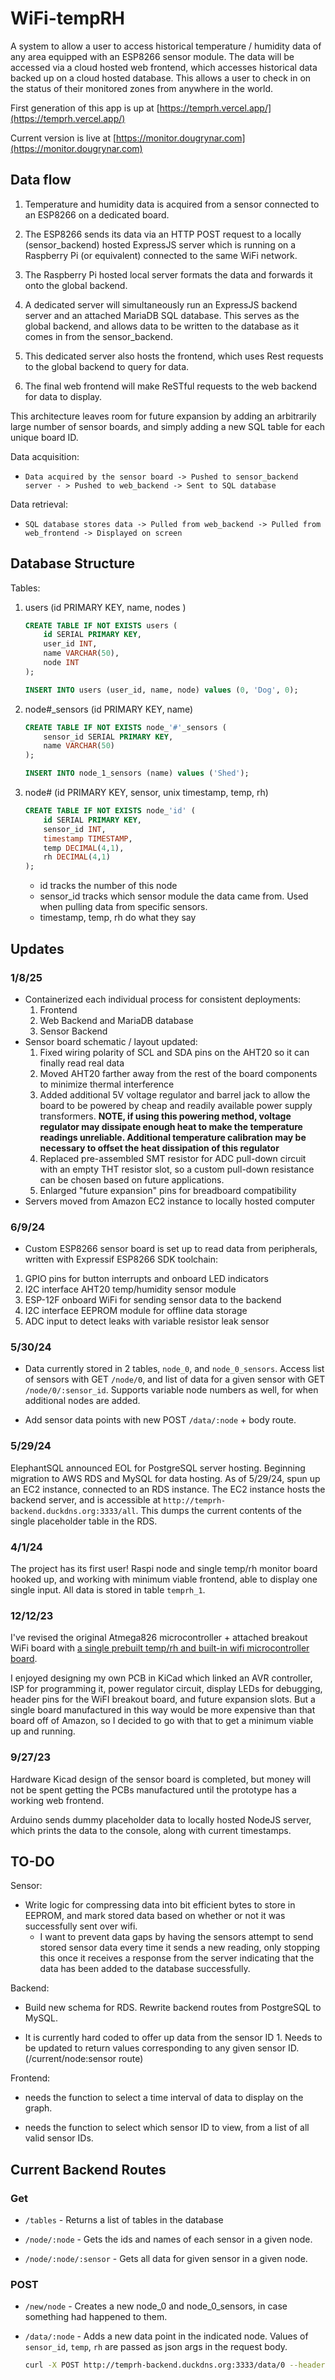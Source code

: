 # WiFi-tempRH
A system to allow a user to access historical temperature / humidity data of any area equipped with an ESP8266 sensor module. The data will be accessed via a cloud hosted web frontend, which accesses historical data backed up on a cloud hosted database. This allows a user to check in on the status of their monitored zones from anywhere in the world.

First generation of this app is up at [https://temprh.vercel.app/](https://temprh.vercel.app/)

Current version is live at [https://monitor.dougrynar.com](https://monitor.dougrynar.com)

## Data flow
1. Temperature and humidity data is acquired from a sensor connected to an ESP8266 on a dedicated board.

1. The ESP8266 sends its data via an HTTP POST request to a locally (sensor_backend) hosted ExpressJS server which is running on a Raspberry Pi (or equivalent) connected to the same WiFi network.

1. The Raspberry Pi hosted local server formats the data and forwards it onto the global backend.

1. A dedicated server will simultaneously run an ExpressJS backend server and an attached MariaDB SQL database. This serves as the global backend, and allows data to be written to the database as it comes in from the sensor_backend.

1. This dedicated server also hosts the frontend, which uses Rest requests to the global backend to query for data.

1. The final web frontend will make ReSTful requests to the web backend for data to display.

This architecture leaves room for future expansion by adding an arbitrarily large number of sensor boards, and simply adding a new SQL table for each unique board ID.

Data acquisition:

- `Data acquired by the sensor board -> Pushed to sensor_backend server - > Pushed to web_backend -> Sent to SQL database`

Data retrieval:

- `SQL database stores data -> Pulled from web_backend -> Pulled from web_frontend -> Displayed on screen`

## Database Structure

Tables:

1. users (id PRIMARY KEY, name, nodes )
    
    ```sql
    CREATE TABLE IF NOT EXISTS users (
        id SERIAL PRIMARY KEY,
        user_id INT,
        name VARCHAR(50),
        node INT
    );
    ```

    ```sql
    INSERT INTO users (user_id, name, node) values (0, 'Dog', 0);
    ```


1. node#_sensors (id PRIMARY KEY, name)

    ```sql
    CREATE TABLE IF NOT EXISTS node_'#'_sensors (
        sensor_id SERIAL PRIMARY KEY,
        name VARCHAR(50)
    );
    ```
    ```sql
    INSERT INTO node_1_sensors (name) values ('Shed');
    ```


1. node# (id PRIMARY KEY, sensor, unix timestamp, temp, rh)

    ```sql
    CREATE TABLE IF NOT EXISTS node_'id' (
        id SERIAL PRIMARY KEY,
        sensor_id INT,
        timestamp TIMESTAMP,
        temp DECIMAL(4,1),
        rh DECIMAL(4,1)
    );
    ```

    - id tracks the number of this node
    - sensor_id tracks which sensor module the data came from. Used when pulling data from specific sensors.
    - timestamp, temp, rh do what they say


## Updates

### 1/8/25
- Containerized each individual process for consistent deployments:
    1. Frontend
    1. Web Backend and MariaDB database
    1. Sensor Backend
- Sensor board schematic / layout updated:
    1. Fixed wiring polarity of SCL and SDA pins on the AHT20 so it can finally read real data
    1. Moved AHT20 farther away from the rest of the board components to minimize thermal interference
    1. Added additional 5V voltage regulator and barrel jack to allow the board to be powered by cheap and readily available power supply transformers. **NOTE, if using this powering method, voltage regulator may dissipate enough heat to make the temperature readings unreliable. Additional temperature calibration may be necessary to offset the heat dissipation of this regulator**
    1. Replaced pre-assembled SMT resistor for ADC pull-down circuit with an empty THT resistor slot, so a custom pull-down resistance can be chosen based on future applications.
    1. Enlarged "future expansion" pins for breadboard compatibility
- Servers moved from Amazon EC2 instance to locally hosted computer

### 6/9/24
- Custom ESP8266 sensor board is set up to read data from peripherals, written with Expressif ESP8266 SDK toolchain:

1. GPIO pins for button interrupts and onboard LED indicators
1. I2C interface AHT20 temp/humidity sensor module
1. ESP-12F onboard WiFi for sending sensor data to the backend
1. I2C interface EEPROM module for offline data storage
1. ADC input to detect leaks with variable resistor leak sensor

### 5/30/24
- Data currently stored in 2 tables, `node_0`, and `node_0_sensors`. Access list of sensors with GET `/node/0`, and list of data for a given sensor with GET `/node/0/:sensor_id`. Supports variable node numbers as well, for when additional nodes are added.

- Add sensor data points with new POST `/data/:node` + body route.

### 5/29/24
ElephantSQL announced EOL for PostgreSQL server hosting. Beginning migration to AWS RDS and MySQL for data hosting.
As of 5/29/24, spun up an EC2 instance, connected to an RDS instance. The EC2 instance hosts the backend server, and is accessible at `http://temprh-backend.duckdns.org:3333/all`. This dumps the current contents of the single placeholder table in the RDS.

### 4/1/24
The project has its first user! Raspi node and single temp/rh monitor board hooked up, and working with minimum viable frontend, able to display one single input. All data is stored in table `temprh_1`. 

### 12/12/23
I've revised the original Atmega826 microcontroller + attached breakout WiFi board with [a single prebuilt temp/rh and built-in wifi microcontroller board](https://www.amazon.com/dp/B0CCR7B5G5?psc=1&ref=ppx_yo2ov_dt_b_product_details).

I enjoyed designing my own PCB in KiCad which linked an AVR controller, ISP for programming it, power regulator circuit, display LEDs for debugging, header pins for the WiFI breakout board, and future expansion slots. But a single board manufactured in this way would be more expensive than that board off of Amazon, so I decided to go with that to get a minimum viable up and running.

### 9/27/23
Hardware Kicad design of the sensor board is completed, but money will not be spent getting the PCBs manufactured until the prototype has a working web frontend.

Arduino sends dummy placeholder data to locally hosted NodeJS server, which prints the data to the console, along with current timestamps.


## TO-DO

Sensor:

- Write logic for compressing data into bit efficient bytes to store in EEPROM, and mark stored data based on whether or not it was successfully sent over wifi. 
    - I want to prevent data gaps by having the sensors attempt to send stored sensor data every time it sends a new reading, only stopping this once it receives a response from the server indicating that the data has been added to the database successfully.

Backend:

- Build new schema for RDS. Rewrite backend routes from PostgreSQL to MySQL.

- It is currently hard coded to offer up data from the sensor ID 1. Needs to be updated to return values corresponding to any given sensor ID. (/current/node:sensor route)

Frontend:

- needs the function to select a time interval of data to display on the graph.

- needs the function to select which sensor ID to view, from a list of all valid sensor IDs.

## Current Backend Routes

### Get

- `/tables` - Returns a list of tables in the database

- `/node/:node` - Gets the ids and names of each sensor in a given node.

- `/node/:node/:sensor` - Gets all data for given sensor in a given node.

### POST

- `/new/node` - Creates a new node_0 and node_0_sensors, in case something had happened to them.

- `/data/:node` - Adds a new data point in the indicated node. Values of `sensor_id`, `temp`, `rh` are passed as json args in the request body.

    ```bash
    curl -X POST http://temprh-backend.duckdns.org:3333/data/0 --header "Content-Type: application/json" --data '{"sensor_id":0,"temp":12.3,"rh":45.6}'
    ```